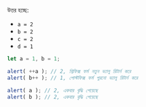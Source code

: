 
উত্তর হচ্ছে:

- `a = 2`
- `b = 2`
- `c = 2`
- `d = 1`

```js run no-beautify
let a = 1, b = 1;

alert( ++a ); // 2, প্রিফিক্স ফর্ম নতুন ভ্যালু রিটার্ন করে
alert( b++ ); // 1, পোস্টফিক্স ফর্ম পুরনো ভ্যালু রিটার্ন করে

alert( a ); // 2, একবার বৃদ্ধি পেয়েছে
alert( b ); // 2, একবার বৃদ্ধি পেয়েছে
```

